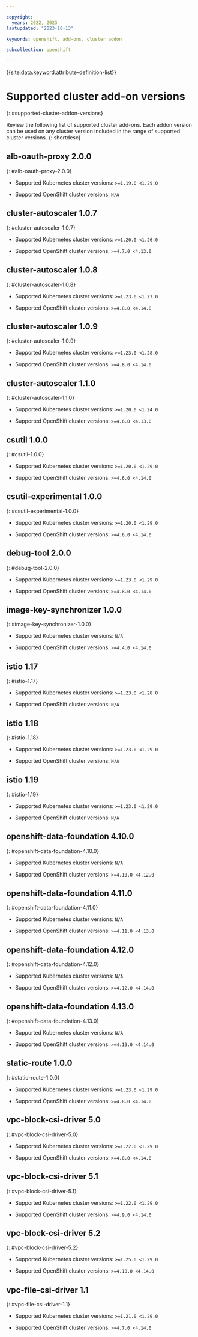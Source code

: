 ```yaml
---

copyright: 
  years: 2022, 2023
lastupdated: "2023-10-13"

keywords: openshift, add-ons, cluster addon

subcollection: openshift

---
```


{{site.data.keyword.attribute-definition-list}}

# Supported cluster add-on versions
{: #supported-cluster-addon-versions}

Review the following list of supported cluster add-ons. Each addon version can be used on any cluster version included in the range of supported cluster versions. 
{: shortdesc}







## alb-oauth-proxy 2.0.0 
{: #alb-oauth-proxy-2.0.0}

- Supported Kubernetes cluster versions: `>=1.19.0 <1.29.0`

- Supported OpenShift cluster versions:  `N/A` 




## cluster-autoscaler 1.0.7 
{: #cluster-autoscaler-1.0.7}

- Supported Kubernetes cluster versions: `>=1.20.0 <1.26.0`

- Supported OpenShift cluster versions: `>=4.7.0 <4.13.0`




## cluster-autoscaler 1.0.8 
{: #cluster-autoscaler-1.0.8}

- Supported Kubernetes cluster versions: `>=1.23.0 <1.27.0`

- Supported OpenShift cluster versions: `>=4.8.0 <4.14.0`




## cluster-autoscaler 1.0.9 
{: #cluster-autoscaler-1.0.9}

- Supported Kubernetes cluster versions: `>=1.23.0 <1.28.0`

- Supported OpenShift cluster versions: `>=4.8.0 <4.14.0`




## cluster-autoscaler 1.1.0 
{: #cluster-autoscaler-1.1.0}

- Supported Kubernetes cluster versions: `>=1.20.0 <1.24.0`

- Supported OpenShift cluster versions: `>=4.6.0 <4.13.0`




## csutil 1.0.0 
{: #csutil-1.0.0}

- Supported Kubernetes cluster versions: `>=1.20.0 <1.29.0`

- Supported OpenShift cluster versions: `>=4.6.0 <4.14.0`




## csutil-experimental 1.0.0 
{: #csutil-experimental-1.0.0}

- Supported Kubernetes cluster versions: `>=1.20.0 <1.29.0`

- Supported OpenShift cluster versions: `>=4.6.0 <4.14.0`




## debug-tool 2.0.0 
{: #debug-tool-2.0.0}

- Supported Kubernetes cluster versions: `>=1.23.0 <1.29.0`

- Supported OpenShift cluster versions: `>=4.8.0 <4.14.0`




## image-key-synchronizer 1.0.0 
{: #image-key-synchronizer-1.0.0}

- Supported Kubernetes cluster versions:  `N/A` 

- Supported OpenShift cluster versions: `>=4.4.0 <4.14.0`




## istio 1.17 
{: #istio-1.17}

- Supported Kubernetes cluster versions: `>=1.23.0 <1.28.0`

- Supported OpenShift cluster versions:  `N/A` 




## istio 1.18 
{: #istio-1.18}

- Supported Kubernetes cluster versions: `>=1.23.0 <1.29.0`

- Supported OpenShift cluster versions:  `N/A` 




## istio 1.19 
{: #istio-1.19}

- Supported Kubernetes cluster versions: `>=1.23.0 <1.29.0`

- Supported OpenShift cluster versions:  `N/A` 




## openshift-data-foundation 4.10.0 
{: #openshift-data-foundation-4.10.0}

- Supported Kubernetes cluster versions:  `N/A` 

- Supported OpenShift cluster versions: `>=4.10.0 <4.12.0`




## openshift-data-foundation 4.11.0 
{: #openshift-data-foundation-4.11.0}

- Supported Kubernetes cluster versions:  `N/A` 

- Supported OpenShift cluster versions: `>=4.11.0 <4.13.0`




## openshift-data-foundation 4.12.0 
{: #openshift-data-foundation-4.12.0}

- Supported Kubernetes cluster versions:  `N/A` 

- Supported OpenShift cluster versions: `>=4.12.0 <4.14.0`




## openshift-data-foundation 4.13.0 
{: #openshift-data-foundation-4.13.0}

- Supported Kubernetes cluster versions:  `N/A` 

- Supported OpenShift cluster versions: `>=4.13.0 <4.14.0`




## static-route 1.0.0 
{: #static-route-1.0.0}

- Supported Kubernetes cluster versions: `>=1.23.0 <1.29.0`

- Supported OpenShift cluster versions: `>=4.8.0 <4.14.0`




## vpc-block-csi-driver 5.0 
{: #vpc-block-csi-driver-5.0}

- Supported Kubernetes cluster versions: `>=1.22.0 <1.29.0`

- Supported OpenShift cluster versions: `>=4.8.0 <4.14.0`




## vpc-block-csi-driver 5.1 
{: #vpc-block-csi-driver-5.1}

- Supported Kubernetes cluster versions: `>=1.22.0 <1.29.0`

- Supported OpenShift cluster versions: `>=4.9.0 <4.14.0`




## vpc-block-csi-driver 5.2 
{: #vpc-block-csi-driver-5.2}

- Supported Kubernetes cluster versions: `>=1.25.0 <1.29.0`

- Supported OpenShift cluster versions: `>=4.10.0 <4.14.0`




## vpc-file-csi-driver 1.1 
{: #vpc-file-csi-driver-1.1}

- Supported Kubernetes cluster versions: `>=1.21.0 <1.29.0`

- Supported OpenShift cluster versions: `>=4.7.0 <4.14.0`








